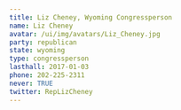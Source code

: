 ```yaml
---
title: Liz Cheney, Wyoming Congressperson
name: Liz Cheney
avatar: /ui/img/avatars/Liz_Cheney.jpg
party: republican
state: wyoming
type: congressperson
lasthall: 2017-01-03
phone: 202-225-2311
never: TRUE
twitter: RepLizCheney
---
```

